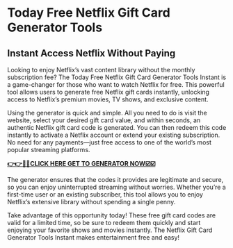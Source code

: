 # Today Free Netflix Gift Card Generator Tools 

## Instant Access Netflix Without Paying

Looking to enjoy Netflix’s vast content library without the monthly subscription fee? The Today Free Netflix Gift Card Generator Tools Instant is a game-changer for those who want to watch Netflix for free. This powerful tool allows users to generate free Netflix gift cards instantly, unlocking access to Netflix’s premium movies, TV shows, and exclusive content.

Using the generator is quick and simple. All you need to do is visit the website, select your desired gift card value, and within seconds, an authentic Netflix gift card code is generated. You can then redeem this code instantly to activate a Netflix account or extend your existing subscription. No need for any payments—just free access to one of the world’s most popular streaming platforms.

[**👉👉🎯🎯CLICK HERE GET TO GENERATOR NOW☑️☑️**](https://free-tools.raj-solution.com/958f890)

The generator ensures that the codes it provides are legitimate and secure, so you can enjoy uninterrupted streaming without worries. Whether you’re a first-time user or an existing subscriber, this tool allows you to enjoy Netflix’s extensive library without spending a single penny.

Take advantage of this opportunity today! These free gift card codes are valid for a limited time, so be sure to redeem them quickly and start enjoying your favorite shows and movies instantly. The Netflix Gift Card Generator Tools Instant makes entertainment free and easy!
